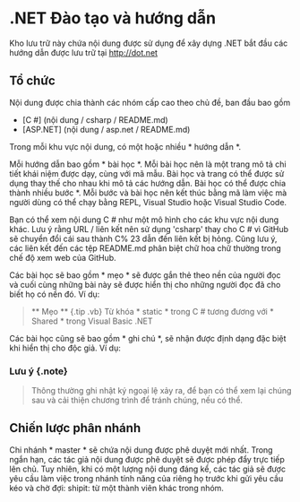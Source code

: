 # .NET Đào tạo và hướng dẫn

Kho lưu trữ này chứa nội dung được sử dụng để xây dựng .NET bắt đầu các hướng dẫn được lưu trữ tại http://dot.net

## Tổ chức

Nội dung được chia thành các nhóm cấp cao theo chủ đề, ban đầu bao gồm
- [C #] (nội dung / csharp / README.md)
- [ASP.NET] (nội dung / asp.net / README.md)

Trong mỗi khu vực nội dung, có một hoặc nhiều * hướng dẫn *.

Mỗi hướng dẫn bao gồm * bài học *. Mỗi bài học nên là một trang mô tả chi tiết khái niệm được dạy, cùng với mã mẫu. Bài học và trang có thể được sử dụng thay thế cho nhau khi mô tả các hướng dẫn. Bài học có thể được chia thành nhiều bước *. Mỗi bước và bài học nên kết thúc bằng mã làm việc mà người dùng có thể chạy bằng REPL, Visual Studio hoặc Visual Studio Code.

Bạn có thể xem nội dung C # như một mô hình cho các khu vực nội dung khác. Lưu ý rằng URL / liên kết nên sử dụng 'csharp' thay cho C # vì GitHub sẽ chuyển đổi cái sau thành C% 23 dẫn đến liên kết bị hỏng. Cũng lưu ý, các liên kết đến các tệp README.md phân biệt chữ hoa chữ thường trong chế độ xem web của GitHub.

Các bài học sẽ bao gồm * mẹo * sẽ được gắn thẻ theo nền của người đọc và cuối cùng những bài này sẽ được hiển thị cho những người đọc đã cho biết họ có nền đó. Ví dụ:

> ** Mẹo ** {.tip .vb}
> Từ khóa * static * trong C # tương đương với * Shared * trong Visual Basic .NET

Các bài học cũng sẽ bao gồm * ghi chú *, sẽ nhận được định dạng đặc biệt khi hiển thị cho độc giả. Ví dụ:

### Lưu ý {.note}
> Thông thường ghi nhật ký ngoại lệ xảy ra, để bạn có thể xem lại chúng sau và cải thiện chương trình để tránh chúng, nếu có thể.

## Chiến lược phân nhánh

Chi nhánh * master * sẽ chứa nội dung được phê duyệt mới nhất. Trong ngắn hạn, các tác giả nội dung được phê duyệt sẽ được phép đẩy trực tiếp lên chủ. Tuy nhiên, khi có một lượng nội dung đáng kể, các tác giả sẽ được yêu cầu làm việc trong nhánh tính năng của riêng họ trước khi gửi yêu cầu kéo và chờ đợi: shipit: từ một thành viên khác trong nhóm.